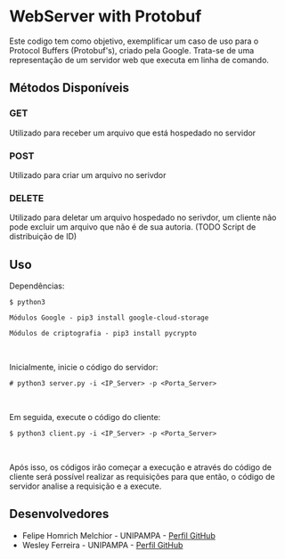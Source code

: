 # WebServer with Protobuf

Este codigo tem como objetivo, exemplificar um caso de uso para o Protocol Buffers (Protobuf's), criado pela Google.
Trata-se de uma representação de um servidor web que executa em linha de comando.

## Métodos Disponíveis
### GET
Utilizado para receber um arquivo que está hospedado no servidor
### POST
Utilizado para criar um arquivo no serivdor
### DELETE
Utilizado para deletar um arquivo hospedado no serivdor, um cliente não pode excluir um arquivo que não é de sua autoria. (TODO Script de distribuição de ID)

## Uso
Dependências: <br>
```
$ python3
```

```
Módulos Google - pip3 install google-cloud-storage

Módulos de criptografia - pip3 install pycrypto
```

<br>

Inicialmente, inicie o código do servidor: <br>
```
# python3 server.py -i <IP_Server> -p <Porta_Server>
```

<br>

Em seguida, execute o código do cliente: <br>
```
$ python3 client.py -i <IP_Server> -p <Porta_Server>
```

<br>

Após isso, os códigos irão começar a execução e através do código de cliente será possível realizar as requisições para que então, o código de servidor analise a requisição e a execute.

## Desenvolvedores

* Felipe Homrich Melchior - UNIPAMPA - [Perfil GitHub](https://github.com/homdreen) <br>
* Wesley Ferreira - UNIPAMPA - [Perfil GitHub](https://github.com/wesferr) <br>
